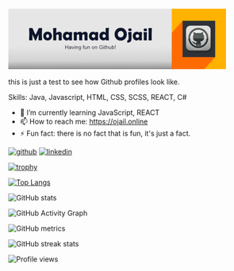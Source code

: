 ![](https://github.com/MohamadOjail/MohamadOjail/blob/main/banner.jpg)

this is just a test to see how Github profiles look like.

Skills: Java, Javascript, HTML, CSS, SCSS, REACT, C#

- 🌱 I’m currently learning JavaScript, REACT 
- 📫 How to reach me: https://ojail.online 
- ⚡ Fun fact: there is no fact that is fun, it's just a fact. 


[<img src='https://cdn.jsdelivr.net/npm/simple-icons@3.0.1/icons/github.svg' alt='github' height='40'>](https://github.com/MohamadOjail)  [<img src='https://cdn.jsdelivr.net/npm/simple-icons@3.0.1/icons/linkedin.svg' alt='linkedin' height='40'>](https://www.linkedin.com/in/ojail/)  

[![trophy](https://github-profile-trophy.vercel.app/?username=MohamadOjail)](https://github.com/ryo-ma/github-profile-trophy)

[![Top Langs](https://github-readme-stats.vercel.app/api/top-langs/?username=MohamadOjail)](https://github.com/anuraghazra/github-readme-stats)

![GitHub stats](https://github-readme-stats.vercel.app/api?username=MohamadOjail&show_icons=true)  

![GitHub Activity Graph](https://activity-graph.herokuapp.com/graph?username=MohamadOjail)  

![GitHub metrics](https://metrics.lecoq.io/MohamadOjail)  

![GitHub streak stats](https://github-readme-streak-stats.herokuapp.com/?user=MohamadOjail)  

![Profile views](https://gpvc.arturio.dev/MohamadOjail)  
